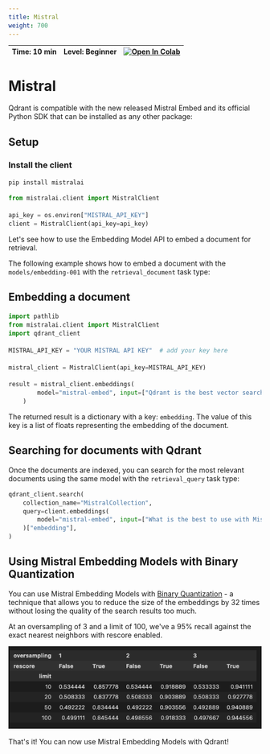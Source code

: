 ```yaml
---
title: Mistral 
weight: 700
---
```


| Time: 10 min | Level: Beginner | [![Open In Colab](https://colab.research.google.com/assets/colab-badge.svg)](https://githubtocolab.com/qdrant/examples/blob/mistral-getting-started/mistral-embed-getting-started/mistral_qdrant_getting_started.ipynb)   |
| --- | ----------- | ----------- |

# Mistral
Qdrant is compatible with the new released Mistral Embed and its official Python SDK that can be installed as any other package:

## Setup

### Install the client

```bash
pip install mistralai
```

```python
from mistralai.client import MistralClient

api_key = os.environ["MISTRAL_API_KEY"]
client = MistralClient(api_key=api_key)
```

Let's see how to use the Embedding Model API to embed a document for retrieval. 

The following example shows how to embed a document with the `models/embedding-001` with the `retrieval_document` task type:

## Embedding a document

```python
import pathlib
from mistralai.client import MistralClient
import qdrant_client

MISTRAL_API_KEY = "YOUR MISTRAL API KEY"  # add your key here

mistral_client = MistralClient(api_key=MISTRAL_API_KEY)

result = mistral_client.embeddings(
        model="mistral-embed", input=["Qdrant is the best vector search engine to use with Mistral"]
    )
```

The returned result is a dictionary with a key: `embedding`. The value of this key is a list of floats representing the embedding of the document.

## Searching for documents with Qdrant

Once the documents are indexed, you can search for the most relevant documents using the same model with the `retrieval_query` task type:

```python
qdrant_client.search(
    collection_name="MistralCollection",
    query=client.embeddings(
        model="mistral-embed", input=["What is the best to use with Mistral?"]
    )["embedding"],
)
```

## Using Mistral Embedding Models with Binary Quantization

You can use Mistral Embedding Models with [Binary Quantization](/articles/binary-quantization/) - a technique that allows you to reduce the size of the embeddings by 32 times without losing the quality of the search results too much. 

At an oversampling of 3 and a limit of 100, we've a 95% recall against the exact nearest neighbors with rescore enabled.

![](../../../static/documentation/embeddings/mistral-binary-quantization.png)

That's it! You can now use Mistral Embedding Models with Qdrant!